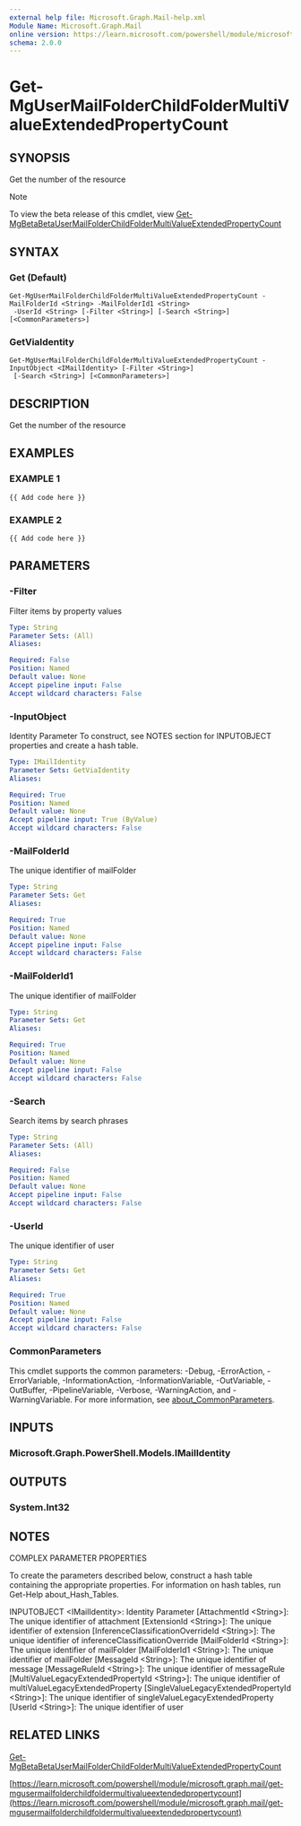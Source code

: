 ```yaml
---
external help file: Microsoft.Graph.Mail-help.xml
Module Name: Microsoft.Graph.Mail
online version: https://learn.microsoft.com/powershell/module/microsoft.graph.mail/get-mgusermailfolderchildfoldermultivalueextendedpropertycount
schema: 2.0.0
---
```


# Get-MgUserMailFolderChildFolderMultiValueExtendedPropertyCount

## SYNOPSIS
Get the number of the resource

> [!NOTE]
> To view the beta release of this cmdlet, view [Get-MgBetaBetaUserMailFolderChildFolderMultiValueExtendedPropertyCount](/powershell/module/Microsoft.Graph.Beta.Mail/Get-MgBetaUserMailFolderChildFolderMultiValueExtendedPropertyCount?view=graph-powershell-beta)

## SYNTAX

### Get (Default)
```
Get-MgUserMailFolderChildFolderMultiValueExtendedPropertyCount -MailFolderId <String> -MailFolderId1 <String>
 -UserId <String> [-Filter <String>] [-Search <String>] [<CommonParameters>]
```

### GetViaIdentity
```
Get-MgUserMailFolderChildFolderMultiValueExtendedPropertyCount -InputObject <IMailIdentity> [-Filter <String>]
 [-Search <String>] [<CommonParameters>]
```

## DESCRIPTION
Get the number of the resource

## EXAMPLES

### EXAMPLE 1
```
{{ Add code here }}
```

### EXAMPLE 2
```
{{ Add code here }}
```

## PARAMETERS

### -Filter
Filter items by property values

```yaml
Type: String
Parameter Sets: (All)
Aliases:

Required: False
Position: Named
Default value: None
Accept pipeline input: False
Accept wildcard characters: False
```

### -InputObject
Identity Parameter
To construct, see NOTES section for INPUTOBJECT properties and create a hash table.

```yaml
Type: IMailIdentity
Parameter Sets: GetViaIdentity
Aliases:

Required: True
Position: Named
Default value: None
Accept pipeline input: True (ByValue)
Accept wildcard characters: False
```

### -MailFolderId
The unique identifier of mailFolder

```yaml
Type: String
Parameter Sets: Get
Aliases:

Required: True
Position: Named
Default value: None
Accept pipeline input: False
Accept wildcard characters: False
```

### -MailFolderId1
The unique identifier of mailFolder

```yaml
Type: String
Parameter Sets: Get
Aliases:

Required: True
Position: Named
Default value: None
Accept pipeline input: False
Accept wildcard characters: False
```

### -Search
Search items by search phrases

```yaml
Type: String
Parameter Sets: (All)
Aliases:

Required: False
Position: Named
Default value: None
Accept pipeline input: False
Accept wildcard characters: False
```

### -UserId
The unique identifier of user

```yaml
Type: String
Parameter Sets: Get
Aliases:

Required: True
Position: Named
Default value: None
Accept pipeline input: False
Accept wildcard characters: False
```

### CommonParameters
This cmdlet supports the common parameters: -Debug, -ErrorAction, -ErrorVariable, -InformationAction, -InformationVariable, -OutVariable, -OutBuffer, -PipelineVariable, -Verbose, -WarningAction, and -WarningVariable. For more information, see [about_CommonParameters](http://go.microsoft.com/fwlink/?LinkID=113216).

## INPUTS

### Microsoft.Graph.PowerShell.Models.IMailIdentity
## OUTPUTS

### System.Int32
## NOTES
COMPLEX PARAMETER PROPERTIES

To create the parameters described below, construct a hash table containing the appropriate properties.
For information on hash tables, run Get-Help about_Hash_Tables.

INPUTOBJECT \<IMailIdentity\>: Identity Parameter
  \[AttachmentId \<String\>\]: The unique identifier of attachment
  \[ExtensionId \<String\>\]: The unique identifier of extension
  \[InferenceClassificationOverrideId \<String\>\]: The unique identifier of inferenceClassificationOverride
  \[MailFolderId \<String\>\]: The unique identifier of mailFolder
  \[MailFolderId1 \<String\>\]: The unique identifier of mailFolder
  \[MessageId \<String\>\]: The unique identifier of message
  \[MessageRuleId \<String\>\]: The unique identifier of messageRule
  \[MultiValueLegacyExtendedPropertyId \<String\>\]: The unique identifier of multiValueLegacyExtendedProperty
  \[SingleValueLegacyExtendedPropertyId \<String\>\]: The unique identifier of singleValueLegacyExtendedProperty
  \[UserId \<String\>\]: The unique identifier of user

## RELATED LINKS
[Get-MgBetaBetaUserMailFolderChildFolderMultiValueExtendedPropertyCount](/powershell/module/Microsoft.Graph.Beta.Mail/Get-MgBetaUserMailFolderChildFolderMultiValueExtendedPropertyCount?view=graph-powershell-beta)

[https://learn.microsoft.com/powershell/module/microsoft.graph.mail/get-mgusermailfolderchildfoldermultivalueextendedpropertycount](https://learn.microsoft.com/powershell/module/microsoft.graph.mail/get-mgusermailfolderchildfoldermultivalueextendedpropertycount)


